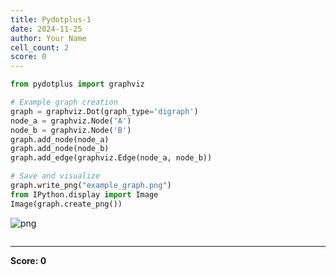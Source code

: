```yaml
---
title: Pydotplus-1
date: 2024-11-25
author: Your Name
cell_count: 2
score: 0
---
```


```python
from pydotplus import graphviz

# Example graph creation
graph = graphviz.Dot(graph_type='digraph')
node_a = graphviz.Node('A')
node_b = graphviz.Node('B')
graph.add_node(node_a)
graph.add_node(node_b)
graph.add_edge(graphviz.Edge(node_a, node_b))

# Save and visualize
graph.write_png("example_graph.png")
from IPython.display import Image
Image(graph.create_png())

```




    
![png](/mlnotes/images/pydotplus-1_0_0.png)
    




```python

```


---
**Score: 0**